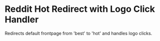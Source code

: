 <h1>Reddit Hot Redirect with Logo Click Handler</h1>
Redirects default frontpage from 'best' to 'hot' and handles logo clicks.
